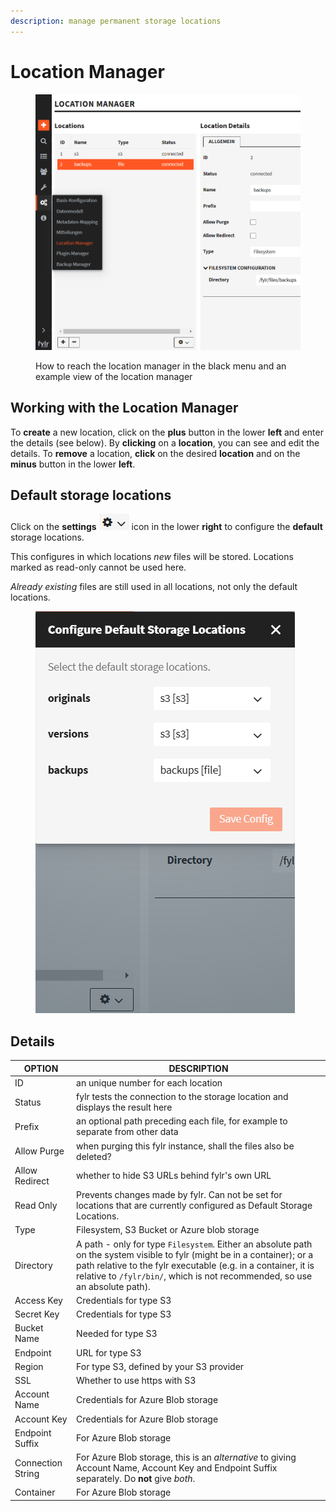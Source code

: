 ```yaml
---
description: manage permanent storage locations
---
```


# Location Manager

<figure><img src="../.gitbook/assets/image (14) (1).png" alt=""><figcaption><p>How to reach the location manager in the black menu and an example view of the location manager</p></figcaption></figure>

## Working with the Location Manager

To **create** a new location, click on the **plus** button in the lower **left** and enter the details (see below). By **clicking** on a **location**, you can see and edit the details. To **remove** a location, **click** on the desired **location** and on the **minus** button in the lower **left**.

## Default storage locations

Click on the **settings** ![](<../.gitbook/assets/image (15).png>) icon in the lower **right** to configure the **default** storage locations.

This configures in which locations _new_ files will be stored. Locations marked as read-only cannot be used here.

_Already existing_ files are still used in all locations, not only the default locations.

<figure><img src="../.gitbook/assets/image (14).png" alt=""><figcaption></figcaption></figure>

## Details

| OPTION            | DESCRIPTION                                                                                                                                                                                                                                                               |
| ----------------- | ------------------------------------------------------------------------------------------------------------------------------------------------------------------------------------------------------------------------------------------------------------------------- |
| ID                | an unique number for each location                                                                                                                                                                                                                                        |
| Status            | fylr tests the connection to the storage location and displays the result here                                                                                                                                                                                            |
| Prefix            | an optional path preceding each file, for example to separate from other data                                                                                                                                                                                             |
| Allow Purge       | when purging this fylr instance, shall the files also be deleted?                                                                                                                                                                                                         |
| Allow Redirect    | whether to hide S3 URLs behind fylr's own URL                                                                                                                                                                                                                             |
| Read Only         | Prevents changes made by fylr. Can not be set for locations that are currently configured as Default Storage Locations.                                                                                                                                                   |
| Type              | Filesystem, S3 Bucket or Azure blob storage                                                                                                                                                                                                                               |
| Directory         | A path - only for type `Filesystem`. Either an absolute path on the system visible to fylr (might be in a container); or a path relative to the fylr executable (e.g. in a container, it is relative to `/fylr/bin/`, which is not recommended, so use an absolute path). |
| Access Key        | Credentials for type S3                                                                                                                                                                                                                                                   |
| Secret Key        | Credentials for type S3                                                                                                                                                                                                                                                   |
| Bucket Name       | Needed for type S3                                                                                                                                                                                                                                                        |
| Endpoint          | URL for type S3                                                                                                                                                                                                                                                           |
| Region            | For type S3, defined by your S3 provider                                                                                                                                                                                                                                  |
| SSL               | Whether to use https with S3                                                                                                                                                                                                                                              |
| Account Name      | Credentials for Azure Blob storage                                                                                                                                                                                                                                        |
| Account Key       | Credentials for Azure Blob storage                                                                                                                                                                                                                                        |
| Endpoint Suffix   | For Azure Blob storage                                                                                                                                                                                                                                                    |
| Connection String | For Azure Blob storage, this is an _alternative_ to giving Account Name, Account Key and Endpoint Suffix separately. Do **not** give _both_.                                                                                                                              |
| Container         | For Azure Blob storage                                                                                                                                                                                                                                                    |

